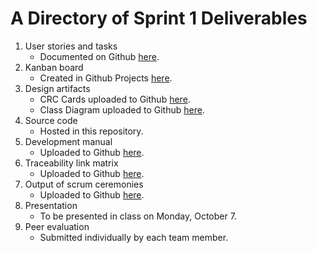 # A Directory of Sprint 1 Deliverables

 1. User stories and tasks
	 - Documented on Github [here](https://github.com/cs414-byte-mechanics/cs414-f19-001-ByteMechanics/issues).
 2. Kanban board
	 - Created in Github Projects [here](https://github.com/cs414-byte-mechanics/cs414-f19-001-ByteMechanics/projects/2).
 3. Design artifacts
	 - CRC Cards uploaded to Github [here](https://github.com/cs414-byte-mechanics/cs414-f19-001-ByteMechanics/blob/master/Sprint1/Byte%20Mechanics_%20Sprint%201%20CRC%20Cards.pdf).
	 - Class Diagram uploaded to Github [here](https://github.com/cs414-byte-mechanics/cs414-f19-001-ByteMechanics/blob/master/Sprint1/ByteMechanics-ClassDiagram.pdf).
 4. Source code
	 - Hosted in this repository.
 5. Development manual
	 - Uploaded to Github [here](https://github.com/cs414-byte-mechanics/cs414-f19-001-ByteMechanics/blob/master/README.md).
 6. Traceability link matrix
	 - Uploaded to Github [here](https://github.com/cs414-byte-mechanics/cs414-f19-001-ByteMechanics/blob/master/Sprint1/ByteMechanics_%20Sprint%201%20Traceability%20Matrix.pdf).
 7. Output of scrum ceremonies
	 - Uploaded to Github [here](https://github.com/cs414-byte-mechanics/cs414-f19-001-ByteMechanics/blob/master/Sprint1/Review%26Retrospective.md).
 8. Presentation
	 - To be presented in class on Monday, October 7.
 9. Peer evaluation
	 - Submitted individually by each team member. 
